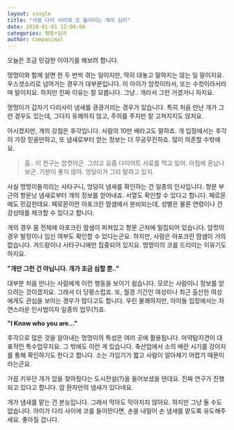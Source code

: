 ```yaml
---
layout: single
title: "사람 다리 사리에 코 들이미는 개의 심리"
date: 2018-01-01 12:00:00
categories: 행동+심리
author: Companimal
---
```


오늘은 조금 민감한 이야기를 해보려 합니다.

멍멍이와 함께 살면 한 두 번씩 겪는 일이지만, 딱히 대놓고 말하지는 않는 일 말이지요. 우스갯소리로 넘어가는 경우가 대부분입니다. 이 아이가 암컷이라서, 또는 수컷이라서라며 말이지요. 하지만 진짜 이유는 잘 모릅니다. 그냥.. 개라서 그런 거겠거니 하지요.

멍멍이가 갑자기 다리사이 냄새를 킁킁거리는 경우가 있습니다. 특히 처음 만난 개가 그런 경우도 있는데, 그다지 유쾌하지 않고, 주의를 주지만 잘 고쳐지지도 않지요.

아시겠지만, 개의 강점은 후각입니다. 사람의 10만 배라고도 말하죠. 개 입장에서는 후각이 가장 믿을만하고, 또 냄새로부터 얻는 정보는 더 무궁무진하죠. 많이 의존할 수밖에요.

> 흠.. 이 친구는 암컷이군. 그리고 요즘 다이어트 사료를 먹고 있어. 아침에 혼났나보군. 기분이 좋지 않아. 엉덩이가 그리 말하고 있지.

사실 멍멍이들끼리는 사타구니, 엉덩이 냄새를 확인하는 건 일종의 인사입니다. 항문 부근의 항문낭 냄새로부터 개의 정보를 얻어내죠. 서열도 확인할 수 있다고 합니다. 페로몬에도 민감한데요. 페로몬이란 아포크린 땀샘에서 분비되는데, 성별은 물론 연령이나 건강상태를 체크할 수 있다고 합니다.

개의 경우 몸 전체에 아포크린 땀샘이 퍼져있고 항문 근처에 밀집되어 있습니다. 암컷의 경우 발정이나 임신 여부도 확인할 수 있다는군요. 하지만, 사람은 아포크린 땀샘이 거의 없습니다. 겨드랑이나 사타구니에만 집중되어 있지요. 멍멍이의 코를 드리미는 이유기도 하지요.

**"개만 그런 건 아닙니다. 개가 조금 심할 뿐.."**

대부분 처음 만나는 사람에게 이런 행동을 보이기 쉽습니다. 모르는 사람이니 정보를 얻으려는 것이겠지요. 그래서 더 당황스럽죠. 또, 월경 기간인 여성이나 최근 출산한 여성에게도 관심을 보이는 경우가 많다고도 합니다. 우린 불쾌하지만, 아이들 입장에서는 자연스러운 인사법이자 일종의 업무(?)죠.

**"I Know who you are..."**

후각으로 많은 것을 알아내는 멍멍이의 특성은 여러 곳에 활용됩니다. 마약탐지견이 대표적인 특수업무지요. 그 밖에도 이런 게 있습니다. 축산업에서 소의 배란 시기를 강아지를 통해 확인하기도 한다고 합니다. 소는 가임기가 짧고 사람이 알아채기 어렵기 때문이라는군요.

가끔 키우던 개가 암을 찾아줬다는 도시전설(?)을 들어보셨을 텐데요. 진짜 연구가 진행되고 있다고 합니다. 암 환자만의 냄새가 있다네요.

개가 냄새를 맡는 건 본능입니다. 그래서 막아도 막아지지 않아요. 하지만 그냥 둘 수도 없습니다. 아이가 다리 사이에 코를 들이민다면, 손을 내밀어 손 냄새를 맡도록 유도해주세요. 좋아질 겁니다.
